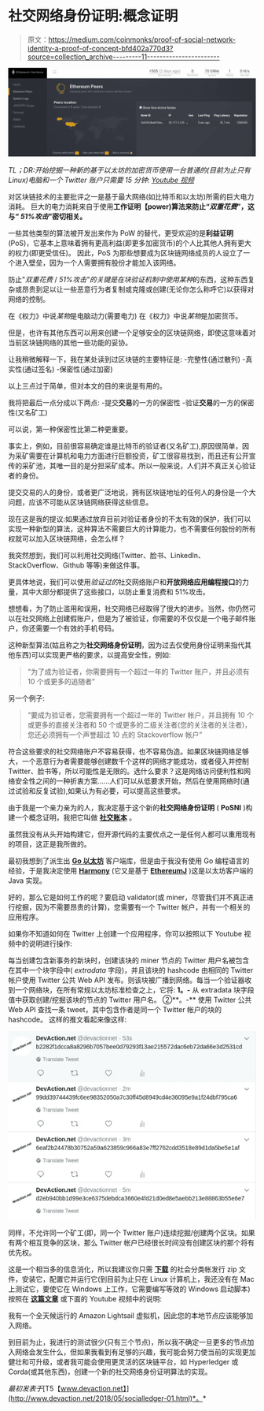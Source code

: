 # 社交网络身份证明:概念证明

> 原文：<https://medium.com/coinmonks/proof-of-social-network-identity-a-proof-of-concept-bfd402a770d3?source=collection_archive---------11----------------------->

![](img/eb8f484111f271ab860a06761d4f77fe.png)

*TL；DR:开始挖掘一种新的基于以太坊的加密货币使用一台普通的(目前为止只有 Linux)电脑和一个 Twitter 账户只需要 15 分钟:* [*Youtube 视频*](https://youtu.be/5VxZ8qhordo)

对区块链技术的主要批评之一是基于最大网络(如比特币和以太坊)所需的巨大电力消耗。
巨大的电力消耗来自于使用**工作证明【power)算法来防止“*双重花费*”，这与“ *51%攻击*”密切相关。**

一些其他类型的算法被开发出来作为 PoW 的替代，更受欢迎的是**利益证明** (PoS)，它基本上意味着拥有更高利益(即更多加密货币)的个人比其他人拥有更大的权力(即更受信任)。
因此，PoS 为那些想要成为区块链网络成员的人设立了一个进入壁垒，因为一个人需要拥有股份才能加入该网络。

防止"*双重花费* / *51%攻击"*的关键是在块验证机制中使用*某种*的东西，这种东西复杂或昂贵到足以让一些恶意行为者复制或克隆或创建(无论你怎么称呼它)以获得对网络的控制。

在《权力》中说*某物*是电脑动力(需要电力)
在《权力》中说*某物*是加密货币。

但是，也许有其他东西可以用来创建一个足够安全的区块链网络，即使这意味着对当前区块链网络的其他一些功能的妥协。

让我稍微解释一下，我在某处读到过区块链的主要特征是:
-完整性(通过散列)
-真实性(通过签名)
-保密性(通过加密)

以上三点过于简单，但对本文的目的来说是有用的。

我将把最后一点分成以下两点:
-提交**交易**的一方的保密性
-验证**交易**的一方的保密性(又名矿工)

可以说，第一种保密性比第二种更重要。

事实上，例如，目前很容易确定谁是比特币的验证者(又名矿工),原因很简单，因为采矿需要在计算机和电力方面进行巨额投资，矿工很容易找到，而且还有公开宣传的采矿池，其唯一目的是分担采矿成本。所以一般来说，人们并不真正关心验证者的身份。

提交交易的人的身份，或者更广泛地说，拥有区块链地址的任何人的身份是一个大问题，应该不可能从区块链网络获得这些信息。

现在这是我的提议:如果通过放弃目前对验证者身份的不太有效的保护，我们可以实现一种新型的算法，这种算法不需要巨大的计算能力，也不需要任何股份的所有权就可以加入区块链网络，会怎么样？

我突然想到，我们可以利用社交网络(Twitter、脸书、LinkedIn、StackOverflow、Github 等等)来做这件事。

更具体地说，我们可以使用*验证过的*社交网络账户和**开放网络应用编程接口**的力量，其中大部分都提供了这些接口，以防止重复消费和 51%攻击。

想想看，为了防止滥用和误用，社交网络已经取得了很大的进步。当然，你仍然可以在社交网络上创建假账户，但是为了被验证，你需要的不仅仅是一个电子邮件账户，你还需要一个有效的手机号码。

这种新型算法(姑且称之为**社交网络身份证明**，因为过去仅使用身份证明来指代其他东西)可以实现更严格的要求，以提高安全性，例如:

> “为了成为验证者，你需要拥有一个超过一年的 Twitter 账户，并且必须有 10 个或更多的追随者”

另一个例子:

> “要成为验证者，您需要拥有一个超过一年的 Twitter 帐户，并且拥有 10 个或更多的直接关注者和 50 个或更多的二级关注者(您的关注者的关注者)，您还必须拥有一个声誉超过 10 点的 Stackoverflow 帐户”

符合这些要求的社交网络账户不容易获得，也不容易伪造。如果区块链网络足够大，一个恶意行为者需要能够创建数千个这样的网络才能成功，或者侵入并控制 Twitter、脸书等，所以可能性是无限的。选什么要求？这是网络访问便利性和网络安全性之间的一种折衷方案……人们可以从低要求开始，然后在使用网络时(通过试验和反复试验),如果认为有必要，可以提高这些要求。

由于我是一个亲力亲为的人，我决定基于这个新的**社交网络身份证明** ( **PoSNI** )构建一个概念证明，我把它叫做 [**社交账本**](https://github.com/VictorGil/social-ledger) 。

虽然我没有从头开始构建它，但开源代码的主要优点之一是任何人都可以重用现有的项目，这正是我所做的。

最初我想到了派生出 [**Go 以太坊**](https://github.com/ethereum/go-ethereum) 客户端库，但是由于我没有使用 Go 编程语言的经验，于是我决定使用 [**Harmony**](https://github.com/ether-camp/ethereum-harmony) (它又是基于 [**EthereumJ**](https://github.com/ethereum/ethereumj) )这是以太坊客户端的 Java 实现。

好的，那么它是如何工作的呢？要启动 validator(或 miner，尽管我们并不真正进行挖掘，因为不需要昂贵的计算)，您需要有一个 Twitter 帐户，并有一个相关的应用程序。

如果你不知道如何在 Twitter 上创建一个应用程序，你可以按照以下 Youtube 视频中的说明进行操作:

每当创建包含新事务的新块时，创建该块的 miner 节点的 Twitter 用户名被包含在其中一个块字段中( *extradata* 字段)，并且该块的 hashcode 由相同的 Twitter 帐户使用 Twitter 公共 Web API 发布。则该块被广播到网络。每当一个验证器收到一个网络块，在所有常规以太坊标准检查之上，它将: **1。-** 从 extradata 块字段值中获取创建/挖掘该块的节点的 Twitter 用户名。
②**。-** 使用 Twitter 公共 Web API 查找一条 tweet，其中包含作者是同一个 Twitter 帐户的块的 hashcode。
这样的推文看起来像这样:

![](img/1ad24a17a33551e53c8d4367498b8a44.png)

同样，不允许同一个矿工(即，同一个 Twitter 账户)连续挖掘/创建两个区块。如果有两个相互竞争的区块，那么 Twitter 帐户已经很长时间没有创建区块的那个将有优先权。

这是一个相当多的信息消化，所以我建议你只需 [**下载**](https://www.dropbox.com/s/sc1jgfph22a0a0g/social_ledger_1.0.0.0.zip?dl=0) 的社会分类帐发行 zip 文件，安装它，配置它并运行它(到目前为止只在 Linux 计算机上，我还没有在 Mac 上测试它，要使它在 Windows 上工作，它需要编写等效的 Windows 启动脚本)按照在 [**这篇文章**](http://www.devaction.net/2018/05/socialledger-02.html) 或下面的 Youtube 视频中的说明:

我有一个全天候运行的 Amazon Lightsail 虚拟机，因此您的本地节点应该能够加入网络。

到目前为止，我进行的测试很少(只有三个节点)，所以我不确定一旦更多的节点加入网络会发生什么，但如果我看到有足够的兴趣，我可能会努力使当前的实现更加健壮和可升级，或者我可能会使用更灵活的区块链平台，如 Hyperledger 或 Corda(或其他东西)，创建一个新的社交网络身份证明算法的实现。

*最初发表于*[T5【www.devaction.net】](http://www.devaction.net/2018/05/socialledger-01.html)*。*